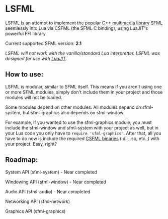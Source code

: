 LSFML
=====

LSFML is an attempt to implement the popular [C++ multimedia library SFML](http://www.sfml-dev.org) seemlessly into Lua via CSFML (the SFML C binding), using LuaJIT's powerful FFI library.

Current supported SFML version: **2.1**

*LSFML will not work with the vanilla/standard Lua interpretter. LSFML was designed for use with [LuaJIT](http://luajit.org/).*


How to use:
-----

LSFML is modular, similar to SFML itself. This means if you aren't using one or more SFML modules, simply don't include them in your project and those modules will not be loaded.

Some modules depend on other modules. All modules depend on sfml-system, but sfml-graphics also depends on sfml-window.

For example, if you wanted to use the sfml-graphics module, you must include the sfml-window and sfml-system with your project as well, but in your Lua code you only have to `require 'sfml-graphics'`. After that, all you have to do now is include the required [CSFML binaries](http://www.sfml-dev.org/download/csfml/) (.dll, .so, etc.,) with your project.
Easy, right?


Roadmap:
-----
System API (sfml-system) - Near completed

Windowing API (sfml-window) - Near completed

Audio API (sfml-audio) - Near completed

Networking API (sfml-network)

Graphics API (sfml-graphics)
